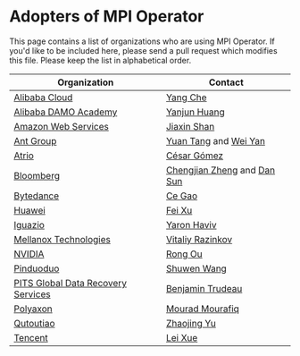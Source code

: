 # Adopters of MPI Operator

This page contains a list of organizations who are using MPI Operator. If you'd like to be included here, please send a pull request which modifies this file. Please keep the list in alphabetical order.

| Organization | Contact |
| ------------ | ------- |
| [Alibaba Cloud](https://us.alibabacloud.com/) | [Yang Che](https://github.com/cheyang) |
| [Alibaba DAMO Academy](https://damo.alibaba.com/) | [Yanjun Huang](https://damo.alibaba.com/about/) |
| [Amazon Web Services](https://aws.amazon.com/) | [Jiaxin Shan](https://github.com/Jeffwan) |
| [Ant Group](https://www.antgroup.com/) | [Yuan Tang](https://github.com/terrytangyuan) and [Wei Yan](https://github.com/ywskycn/) |
| [Atrio](https://www.atrio.io/) | [César Gómez](https://github.com/cesargomez) |
| [Bloomberg](https://www.bloomberg.com/) | [Chengjian Zheng](https://github.com/czheng94) and [Dan Sun](https://github.com/yuzisun) |
| [Bytedance](https://www.bytedance.com/) | [Ce Gao](https://github.com/gaocegege) |
| [Huawei](https://www.huawei.com/) | [Fei Xu](https://github.com/fisherxu) |
| [Iguazio](https://www.iguazio.com/) | [Yaron Haviv](https://github.com/yaronha) |
| [Mellanox Technologies](https://www.mellanox.com/) | [Vitaliy Razinkov](https://github.com/vtlrazin) |
| [NVIDIA](https://www.nvidia.com/) | [Rong Ou](https://github.com/rongou) |
| [Pinduoduo](https://en.pinduoduo.com/) | [Shuwen Wang](https://github.com/antshuwen) |
| [PITS Global Data Recovery Services](https://www.pitsdatarecovery.net/) | [Benjamin Trudeau](https://github.com/benjx1990) |
| [Polyaxon](https://polyaxon.com/) | [Mourad Mourafiq](https://github.com/mouradmourafiq) |
| [Qutoutiao](https://www.qutoutiao.net/) | [Zhaojing Yu](https://github.com/yuzhaojing) |
| [Tencent](http://tencent.com/en-us/) | [Lei Xue](https://github.com/carmark) |
